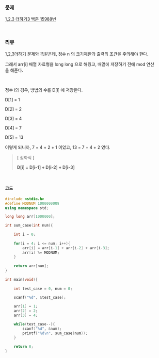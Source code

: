 ### 문제

[1,2,3 더하기3 백준 15988번](https://www.acmicpc.net/problem/15988)

</br>

### 리뷰

[1,2,3더하기](https://www.acmicpc.net/problem/9095) 문제와 똑같은데, 정수 n 의 크기제한과 출력의 조건을 주의해야 한다. 

그래서 arr[i] 배열 자료형을 long long 으로 해줬고, 배열에 저장하기 전에 mod 연산을 해준다. 

</br> 

정수 i의 경우, 방법의 수를 D[i] 에 저장한다.

D[1] = 1

D[2] = 2

D[3] = 4

D[4] = 7

D[5] = 13 

이렇게 되니까, 7 = 4 + 2 + 1 이었고, 13 = 7 + 4 + 2 였다. 

> [ 점화식 ]
>
> **D[i] = D[i-1] + D[i-2] + D[i-3]**

</br>

#### 코드

```c++
#include <stdio.h>
#define MODNUM 1000000009
using namespace std;

long long arr[1000000];

int sum_case(int num){
		
	int i = 0;
	
	for(i = 4; i <= num; i++){
		arr[i] = arr[i-1] + arr[i-2] + arr[i-3];
		arr[i] %= MODNUM;
	}
	
	return arr[num];
}
  
int main(void){
 	 
	int test_case = 0, num = 0;
	
	scanf("%d", &test_case);

	arr[1] = 1;
	arr[2] = 2;
	arr[3] = 4;

	while(test_case--){
		scanf("%d", &num);
		printf("%d\n", sum_case(num));
	}
	
	return 0;
}
```

